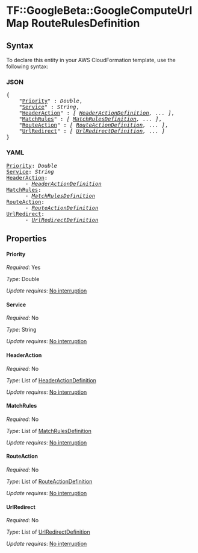# TF::GoogleBeta::GoogleComputeUrlMap RouteRulesDefinition

## Syntax

To declare this entity in your AWS CloudFormation template, use the following syntax:

### JSON

<pre>
{
    "<a href="#priority" title="Priority">Priority</a>" : <i>Double</i>,
    "<a href="#service" title="Service">Service</a>" : <i>String</i>,
    "<a href="#headeraction" title="HeaderAction">HeaderAction</a>" : <i>[ <a href="headeractiondefinition.md">HeaderActionDefinition</a>, ... ]</i>,
    "<a href="#matchrules" title="MatchRules">MatchRules</a>" : <i>[ <a href="matchrulesdefinition.md">MatchRulesDefinition</a>, ... ]</i>,
    "<a href="#routeaction" title="RouteAction">RouteAction</a>" : <i>[ <a href="routeactiondefinition.md">RouteActionDefinition</a>, ... ]</i>,
    "<a href="#urlredirect" title="UrlRedirect">UrlRedirect</a>" : <i>[ <a href="urlredirectdefinition.md">UrlRedirectDefinition</a>, ... ]</i>
}
</pre>

### YAML

<pre>
<a href="#priority" title="Priority">Priority</a>: <i>Double</i>
<a href="#service" title="Service">Service</a>: <i>String</i>
<a href="#headeraction" title="HeaderAction">HeaderAction</a>: <i>
      - <a href="headeractiondefinition.md">HeaderActionDefinition</a></i>
<a href="#matchrules" title="MatchRules">MatchRules</a>: <i>
      - <a href="matchrulesdefinition.md">MatchRulesDefinition</a></i>
<a href="#routeaction" title="RouteAction">RouteAction</a>: <i>
      - <a href="routeactiondefinition.md">RouteActionDefinition</a></i>
<a href="#urlredirect" title="UrlRedirect">UrlRedirect</a>: <i>
      - <a href="urlredirectdefinition.md">UrlRedirectDefinition</a></i>
</pre>

## Properties

#### Priority

_Required_: Yes

_Type_: Double

_Update requires_: [No interruption](https://docs.aws.amazon.com/AWSCloudFormation/latest/UserGuide/using-cfn-updating-stacks-update-behaviors.html#update-no-interrupt)

#### Service

_Required_: No

_Type_: String

_Update requires_: [No interruption](https://docs.aws.amazon.com/AWSCloudFormation/latest/UserGuide/using-cfn-updating-stacks-update-behaviors.html#update-no-interrupt)

#### HeaderAction

_Required_: No

_Type_: List of <a href="headeractiondefinition.md">HeaderActionDefinition</a>

_Update requires_: [No interruption](https://docs.aws.amazon.com/AWSCloudFormation/latest/UserGuide/using-cfn-updating-stacks-update-behaviors.html#update-no-interrupt)

#### MatchRules

_Required_: No

_Type_: List of <a href="matchrulesdefinition.md">MatchRulesDefinition</a>

_Update requires_: [No interruption](https://docs.aws.amazon.com/AWSCloudFormation/latest/UserGuide/using-cfn-updating-stacks-update-behaviors.html#update-no-interrupt)

#### RouteAction

_Required_: No

_Type_: List of <a href="routeactiondefinition.md">RouteActionDefinition</a>

_Update requires_: [No interruption](https://docs.aws.amazon.com/AWSCloudFormation/latest/UserGuide/using-cfn-updating-stacks-update-behaviors.html#update-no-interrupt)

#### UrlRedirect

_Required_: No

_Type_: List of <a href="urlredirectdefinition.md">UrlRedirectDefinition</a>

_Update requires_: [No interruption](https://docs.aws.amazon.com/AWSCloudFormation/latest/UserGuide/using-cfn-updating-stacks-update-behaviors.html#update-no-interrupt)

